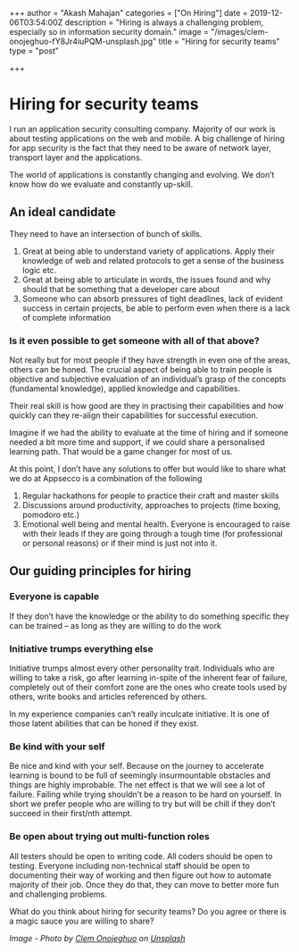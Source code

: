 +++
author = "Akash Mahajan"
categories = ["On Hiring"]
date = 2019-12-06T03:54:00Z
description = "Hiring is always a challenging problem, especially so in information security domain."
image = "/images/clem-onojeghuo-fY8Jr4iuPQM-unsplash.jpg"
title = "Hiring for security teams"
type = "post"

+++
# **Hiring for security teams**

I run an application security consulting company. Majority of our work is about testing applications on the web and mobile. A big challenge of hiring for app security is the fact that they need to be aware of network layer, transport layer and the applications.

The world of applications is constantly changing and evolving. We don’t know how do we evaluate and constantly up-skill.

## **An ideal candidate**

They need to have an intersection of bunch of skills.

1. Great at being able to understand variety of applications. Apply their knowledge of web and related protocols to get a sense of the business logic etc.
2. Great at being able to articulate in words, the issues found and why should that be something that a developer care about
3. Someone who can absorb pressures of tight deadlines, lack of evident success in certain projects, be able to perform even when there is a lack of complete information

### Is it even possible to get someone with all of that above?

Not really but for most people if they have strength in even one of the areas, others can be honed. The crucial aspect of being able to train people is objective and subjective evaluation of an individual’s grasp of the concepts (fundamental knowledge), applied knowledge and capabilities.

Their real skill is how good are they in practising their capabilities and how quickly can they re-align their capabilities for successful execution.

Imagine if we had the ability to evaluate at the time of hiring and if someone needed a bit more time and support, if we could share a personalised learning path. That would be a game changer for most of us.

At this point, I don’t have any solutions to offer but would like to share what we do at Appsecco is a combination of the following

1. Regular hackathons for people to practice their craft and master skills
2. Discussions around productivity, approaches to projects (time boxing, pomodoro etc.)
3. Emotional well being and mental health. Everyone is encouraged to raise with their leads if they are going through a tough time (for professional or personal reasons) or if their mind is just not into it.

## Our guiding principles for hiring

### Everyone is capable

If they don’t have the knowledge or the ability to do something specific they can be trained – as long as they are willing to do the work

### Initiative trumps everything else

Initiative trumps almost every other personality trait. Individuals who are willing to take a risk, go after learning in-spite of the inherent fear of failure, completely out of their comfort zone are the ones who create tools used by others, write books and articles referenced by others. 

In my experience companies can’t really inculcate initiative. It is one of those latent abilities that can be honed if they exist.

### Be kind with your self

Be nice and kind with your self. Because on the journey to accelerate learning is bound to be full of seemingly insurmountable obstacles and things are highly improbable. The net effect is that we will see a lot of failure. Failing while trying shouldn’t be a reason to be hard on yourself. In short we prefer people who are willing to try but will be chill if they don’t succeed in their first/nth attempt.

### Be open about trying out multi-function roles

All testers should be open to writing code. All coders should be open to testing. Everyone including non-technical staff should be open to documenting their way of working and then figure out how to automate majority of their job. Once they do that, they can move to better more fun and challenging problems.

What do you think about hiring for security teams? Do you agree or there is a magic sauce you are willing to share?

_Image - Photo by_ [_Clem Onojeghuo_](https://unsplash.com/@clemono2?utm_source=unsplash&utm_medium=referral&utm_content=creditCopyText) _on_ [_Unsplash_](https://unsplash.com/s/photos/for-hire?utm_source=unsplash&utm_medium=referral&utm_content=creditCopyText)